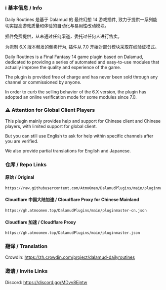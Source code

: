 ### ℹ️ 基本信息 / Info
Daily Routines 是基于 Dalamud 的 最终幻想 14 游戏插件, 致力于提供一系列能切实提高游戏质量和体验的自动化与易用性改动模块。

插件免费提供，从未通过任何渠道，委托过任何人进行售卖。

为扼制 6.X 版本频发的倒卖行为, 插件从 7.0 开始对部分模块采取在线验证模式。

Daily Routines is a Final Fantasy 14 game plugin based on Dalamud, dedicated to providing a series of automated and easy-to-use modules that actually improve the quality and experience of the game.

The plugin is provided free of charge and has never been sold through any channel or commissioned by anyone.

In order to curb the selling behavior of the 6.X version, the plugin has adopted an online verification mode for some modules since 7.0.

### ⚠️  Attention for Global Client Players
This plugin mainly provides help and support for Chinese client and Chinese players, with limited support for global client.

But you can still use English to ask for help within specific channels after you are verified.

We also provide partial translations for English and Japanese.

### 仓库 / Repo Links
#### 原始 / Original
```
https://raw.githubusercontent.com/AtmoOmen/DalamudPlugins/main/pluginmaster.json
```

#### Cloudflare 中国大陆加速 / Cloudflare Proxy for Chinese Mainland
```
https://gh.atmoomen.top/DalamudPlugins/main/pluginmaster-cn.json
```

#### Cloudflare 加速 / Cloudflare Proxy
```
https://gh.atmoomen.top/DalamudPlugins/main/pluginmaster.json
```

### 翻译 / Translation
Crowdin: https://zh.crowdin.com/project/dalamud-dailyroutines

### 邀请 / Invite Links
Discord: https://discord.gg/MDvv8Ejntw
